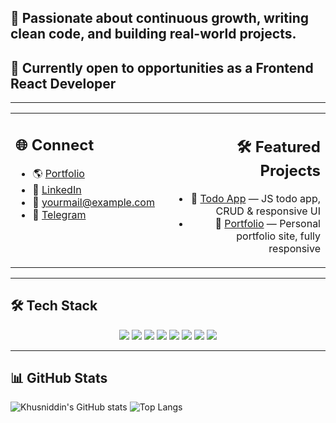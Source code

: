 ## 🚀 Passionate about continuous growth, writing clean code, and building real-world projects.  
## 🎯 Currently open to opportunities as a **Frontend React Developer**

---

<table width="100%">
<tr>
<td align="left" width="48%" valign="top">

## 🌐 Connect
- 🌎 [Portfolio](https://yourportfolio.com)
- 💼 [LinkedIn](https://linkedin.com/in/your-link)
- 📧 yourmail@example.com
- 💬 [Telegram](https://t.me/yourusername)

</td>
<td align="right" width="48%" valign="top">

## 🛠️ Featured Projects
- 🔗 [Todo App](https://github.com/yourusername/todo-app) — JS todo app, CRUD & responsive UI
- 🔗 [Portfolio](https://github.com/yourusername/portfolio) — Personal portfolio site, fully responsive

</td>
</tr>
</table>

---

## 🛠️ Tech Stack
<p align="center">
  <img src="https://img.shields.io/badge/HTML-E34F26?style=for-the-badge&logo=html5&logoColor=white&gradient=red,orange"/>
  <img src="https://img.shields.io/badge/CSS-1572B6?style=for-the-badge&logo=css3&logoColor=white&gradient=blue,cyan"/>
  <img src="https://img.shields.io/badge/Sass-CC6699?style=for-the-badge&logo=sass&logoColor=white&gradient=pink,purple"/>
  <img src="https://img.shields.io/badge/Bootstrap-7952B3?style=for-the-badge&logo=bootstrap&logoColor=white&gradient=purple,indigo"/>
  <img src="https://img.shields.io/badge/JavaScript-F7DF1E?style=for-the-badge&logo=javascript&logoColor=black&gradient=yellow,orange"/>
  <img src="https://img.shields.io/badge/React-61DAFB?style=for-the-badge&logo=react&logoColor=black&gradient=cyan,blue"/>
  <img src="https://img.shields.io/badge/TailwindCSS-06B6D4?style=for-the-badge&logo=tailwind-css&logoColor=white&gradient=cyan,blue"/>
  <img src="https://img.shields.io/badge/Git-F05032?style=for-the-badge&logo=git&logoColor=white&gradient=red,orange"/>
</p>

---

## 📊 GitHub Stats
![Khusniddin's GitHub stats](https://github-readme-stats.vercel.app/api?username=yourusername&show_icons=true&theme=tokyonight)
![Top Langs](https://github-readme-stats.vercel.app/api/top-langs/?username=yourusername&layout=compact&theme=tokyonight)
